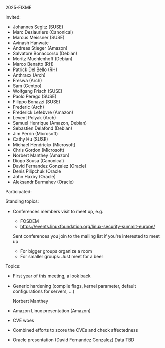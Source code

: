 2025-FIXME

Invited:
- Johannes Segitz (SUSE)
- Marc Deslauriers (Canonical)
- Marcus Meissner (SUSE)
- Avinash Hanwate
- Andreas Stieger (Amazon)
- Salvatore Bonaccorso (Debian)
- Moritz Muehlenhoff (Debian)
- Marco Benatto (RH)
- Patrick Del Bello (RH)
- Anthraxx (Arch)
- Freswa (Arch)
- Sam (Gentoo)
- Wolfgang Frisch (SUSE)
- Paolo Perego (SUSE)
- Filippo Bonazzi (SUSE)
- Frederic (Arch)
- Frederick Lefebvre (Amazon)
- Levent Polyak (Arch)
- Samuel Henrique (Amazon, Debian)
- Sebastien Delafond (Debian)
- Jim Perrin (Microsoft)
- Cathy Hu (SUSE)
- Michael Hendrickx (Microsoft)
- Chris Gordon (Microsoft)
- Norbert Manthey (Amazon)
- Diogo Sousa (Canonical)
- David Fernandez Gonzalez (Oracle)
- Denis Pilipchuk (Oracle
- John Haxby (Oracle)
- Aleksandr Burmahev (Oracle)

Participated:

Standing topics:

- Conferences members visit to meet up, e.g.
  - FOSDEM
  - https://events.linuxfoundation.org/linux-security-summit-europe/

  Sent conferences you join to the mailing list if you're interested to meet up

  - For bigger groups organize a room
  - For smaller groups: Just meet for a beer

Topics:

- First year of this meeting, a look back

- Generic hardening (compile flags, kernel parameter, default configurations for servers, ...)

  Norbert Manthey

- Amazon Linux presentation (Amazon)

- CVE woes

- Combined efforts to score the CVEs and check affectedness

- Oracle presentation (David Fernandez Gonzalez)
  Data TBD
